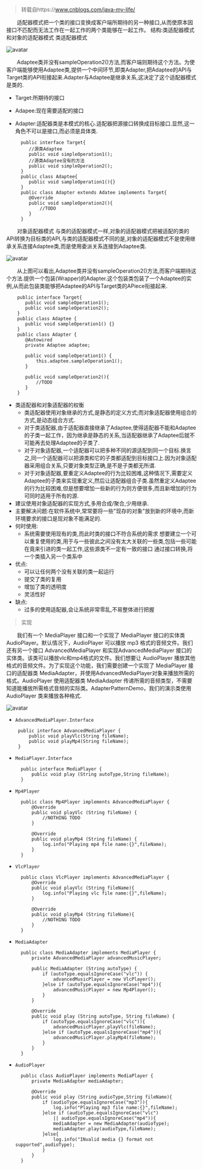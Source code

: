 
> 转载自https://www.cnblogs.com/java-my-life/

&emsp;&emsp;适配器模式把一个类的接口变换成客户端所期待的另一种接口,从而使原本因接口不匹配而无法工作在一起工作的两个类能够在一起工作。
结构:类适配器模式和对象的适配器模式
类适配器模式 

![avatar](https://cdn.jsdelivr.net/gh/facedamon/MarkDownPhotos@master/Design-Patterns/Structural-Type/adapter/架构图.png)

&emsp;&emsp;Adaptee类并没有sampleOperation2()方法,而客户端则期待这个方法。为使客户端能够使用Adaptee类,提供一个中间环节,即类Adapter,把Adaptee的API与Target类的API衔接起来.Adapter与Adaptee是继承关系,这决定了这个适配器模式是类的.

- Target:所期待的接口
- Adapee:现在需要适配的接口
- Adapter:适配器类是本模式的核心.适配器把源接口转换成目标接口.显然,这一角色不可以是接口,而必须是具体类.

        public interface Target{
           //源类Adaptee
           public void simpleOperation1();
           //源类Adaptee没有的方法
           public void simpleOperation2();
        }
        public class Adaptee{
           public void sampleOperation1(){}
        }
        public class Adapter extends Adatee implements Target{
           @Override
           public void sampleOperation2(){
               //TODO
           }
        }


&emsp;&emsp;对象适配器模式
与类的适配器模式一样,对象的适配器模式把被适配的类的APi转换为目标类的API,与类的适配器模式不同的是,对象的适配器模式不是使用继承关系连接Adaptee类,而是使用委派关系连接到Adaptee类.

![avatar](https://cdn.jsdelivr.net/gh/facedamon/MarkDownPhotos@master/Design-Patterns/Structural-Type/adapter/对象适配器.png)

&emsp;&emsp;从上图可以看出,Adaptee类并没有sampleOperation2()方法,而客户端期待这个方法.提供一个包装(Wrapper)的Adapter.这个包装类包装了一个Adaptee的实例,从而此包装类能够把Adaptee的API与Target类的APiece衔接起来.


        public interface Target{
           public void sampleOperation1();
           public void sampleOperation2();
        }
        public class Adaptee {
           public void sampleOperation1() {}
        }
        public class Adapter {
           @Autowired
           private Adaptee adaptee;
        ​
           public void sampleOperation1() {
               this.adaptee.sampleOperation1();
           }
        ​
           public void sampleOperation2(){
               //TODO
           }
        }

- 类适配器和对象适配器的权衡
    - 类适配器使用对象继承的方式,是静态的定义方式;而对象适配器使用组合的方式,是动态组合方式.
    - 对于类适配器,由于适配器直接继承了Adaptee,使得适配器不能和Adaptee的子类一起工作，因为继承是静态的关系,当适配器继承了Adaptee后就不可能再去处理Adaptee的子类了.
    - 对于对象适配器,一个适配器可以把多种不同的源适配到同一个目标.换言之,同一个适配器可以把源类和它的子类都适配到目标接口上.因为对象适配器采用组合关系,只要对象类型正确,是不是子类都无所谓.
    - 对于对象适配器,要重定义Adaptee的行为比较困难,这种情况下,需要定义Adaptee的子类来实现重定义,然后让适配器组合子类.虽然重定义Adaptee的行为比较困难,但是想要增加一些新的行为则方便很多,而且新增加的行为可同时适用于所有的源.
- 建议使用对象适配器的实现方式,多用合成/聚合,少用继承.
- 主要解决问题:在软件系统中,常常要将一些"现存的对象"放到新的环境中,而新环境要求的接口是现对象不能满足的.
- 何时使用:
    - 系统需要使用现有的类,而此时类的接口不符合系统的需求
    想要建立一个可以重复使用的类,用于与一些彼此之间没有太大关联的一些类,包括一些可能在竟来引进的类一起工作,这些源类不一定有一致的接口
    通过接口转换,将一个类插入另一个类系中
- 优点:
    - 可以让任何两个没有关联的类一起运行
    - 提交了类的复用
    - 增加了类的透明度
    - 灵活性好
- 缺点:
    - 过多的使用适配器,会让系统非常零乱,不易整体进行把握

> 实现

&emsp;&emsp;我们有一个 MediaPlayer 接口和一个实现了 MediaPlayer 接口的实体类 AudioPlayer。默认情况下，AudioPlayer 可以播放 mp3 格式的音频文件。我们还有另一个接口 AdvancedMediaPlayer 和实现AdvancedMediaPlayer 接口的实体类。该类可以播放vlc和mp4格式的文件。我们想要让 AudioPlayer 播放其他格式的音频文件。为了实现这个功能，我们需要创建一个实现了 MediaPlayer 接口的适配器类 MediaAdapter，并使用AdvancedMediaPlayer对象来播放所需的格式。AudioPlayer 使用适配器类 MediaAdapter 传递所需的音频类型，不需要知道能播放所需格式音频的实际类。AdapterPatternDemo，我们的演示类使用 AudioPlayer 类来播放各种格式.
 
 ![avatar](https://cdn.jsdelivr.net/gh/facedamon/MarkDownPhotos@master/Design-Patterns/Structural-Type/adapter/案例图.png)

 - `AdvancedMediaPlayer.Interface`

        public interface AdvancedMediaPlayer {
            public void playVlc(String fileName);
            public void playMp4(String fileName);
        }

- `MediaPlayer.Interface`

        public interface MediaPlayer {
            public void play (String autoType,String fileName);
        }

- `Mp4Player`

        public class Mp4Player implements AdvancedMediaPlayer {
            @Override
            public void playVlc (String fileName) {
                //NOTHING TODO
            }
            
            @Override
            public void playMp4 (String fileName) {
                log.info("Playing mp4 file name:{}",fileName);
            }
        }

- `VlcPlayer`

        public class VlcPlayer implements AdvancedMediaPlayer {
            @Override
            public void playVlc (String fileName){
                log.info("Playing vlc file name:{}",fileName);
            }
            
            @Override
            public void playMp4 (String fileName){
                //NOTHING TODO
            }
        }

- `MediaAdapter`

        public class MediaAdapter implements MediaPlayer {
            private AdvancedMediaPlayer advancedMusicPlayer;
            
            public MediaAdapter (String autoType) {
                if (autoType.equalsIgnoreCase("vlc")) {
                    advancedMusicPlayer = new VlcPlayer();
                }else if (autoType.equalsIgnoreCase("mp4")){
                    advancedMusicPlayer = new Mp4Player();
                }
            }
            
            @Override
            public void play (String autoType, String fileName) {
                if (autoType.equalsIgnoreCase("vlc")){
                    advancedMusicPlayer.playVlc(fileName);
                }else if (autoType.equalsIgnoreCase("mp4")){
                    advancedMusicPlayer.playMp4(fileName);
                }
            }
        }

- `AudioPlayer`

        public class AudioPlayer implements MediaPlayer {
            private MediaAdapter mediaAdapter;
            
            @Override
            public void play (String audioType,String fileName){
                if (audioType.equalsIgnoreCase("mp3")){
                    log.info("Playing mp3 file name:{}",fileName);
                }else if (audioType.equalsIgnoreCase("vlc")
                    || audioType.equalsIgnoreCase("mp4")){
                    mediaAdapter = new MediaAdapter(audioType);
                    mediaAdapter.play(audioType,fileName);
                }else{
                    log.info("INvalid media {} format not supported",audioType);
                }
            }
        }
